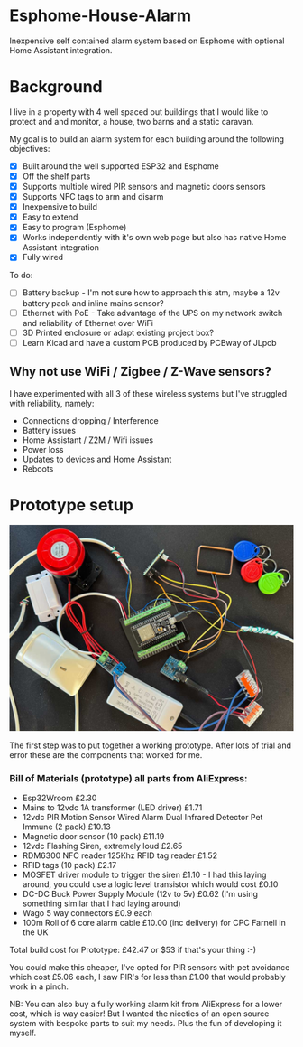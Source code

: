 # Esphome-House-Alarm
Inexpensive self contained alarm system based on Esphome with optional Home Assistant integration.

# Background
I live in a property with 4 well spaced out buildings that I would like to protect and and monitor, a house, two barns and a static caravan.

My goal is to build an alarm system for each building around the following objectives:

- [x] Built around the well supported ESP32 and Esphome
- [x] Off the shelf parts
- [x] Supports multiple wired PIR sensors and magnetic doors sensors
- [x] Supports NFC tags to arm and disarm
- [x] Inexpensive to build
- [x] Easy to extend
- [x] Easy to program (Esphome)
- [x] Works independently with it's own web page but  also has native Home Assistant integration
- [x] Fully wired

To do:

- [ ] Battery backup - I'm not sure how to approach this atm, maybe a 12v battery pack and inline mains sensor?
- [ ] Ethernet with PoE - Take advantage of the UPS on my network switch and reliability of Ethernet over WiFi
- [ ] 3D Printed enclosure or adapt existing project box?
- [ ] Learn Kicad and have a custom PCB produced by PCBway of JLpcb

## Why not use WiFi / Zigbee / Z-Wave sensors?

I have experimented with all 3 of these wireless systems but I've struggled with reliability, namely:

- Connections dropping / Interference
- Battery issues
- Home Assistant / Z2M / Wifi issues
- Power loss
- Updates to devices and Home Assistant
- Reboots

# Prototype setup

![alt text](/prototype.jpg)

The first step was to put together a working prototype. After lots of trial and error these are the components that worked for me.

### Bill of Materials (prototype) all parts from AliExpress:

- Esp32Wroom £2.30
- Mains to 12vdc 1A transformer (LED driver) £1.71
- 12vdc PIR Motion Sensor Wired Alarm Dual Infrared Detector Pet Immune (2 pack) £10.13
- Magnetic door sensor (10 pack) £11.19
- 12vdc Flashing Siren, extremely loud £2.65
- RDM6300 NFC reader 125Khz RFID tag reader £1.52
- RFID tags (10 pack) £2.17
- MOSFET driver module to trigger the siren £1.10 - I had this laying around, you could use a logic level transistor which would cost £0.10
- DC-DC Buck Power Supply Module (12v to 5v) £0.62 (I'm using something similar that I had laying around)
- Wago 5 way connectors £0.9 each
- 100m Roll of 6 core alarm cable £10.00 (inc delivery) for CPC Farnell in the UK

Total build cost for Prototype: £42.47 or $53 if that's your thing :-)

You could make this cheaper, I've opted for PIR sensors with pet avoidance which cost £5.06 each, I saw PIR's for less than £1.00 that would probably work in a pinch.

NB: You can also buy a fully working alarm kit from AliExpress for a lower cost, which is way easier! But I wanted the niceties of an open source system with bespoke parts to suit my needs. Plus the fun of developing it myself.


